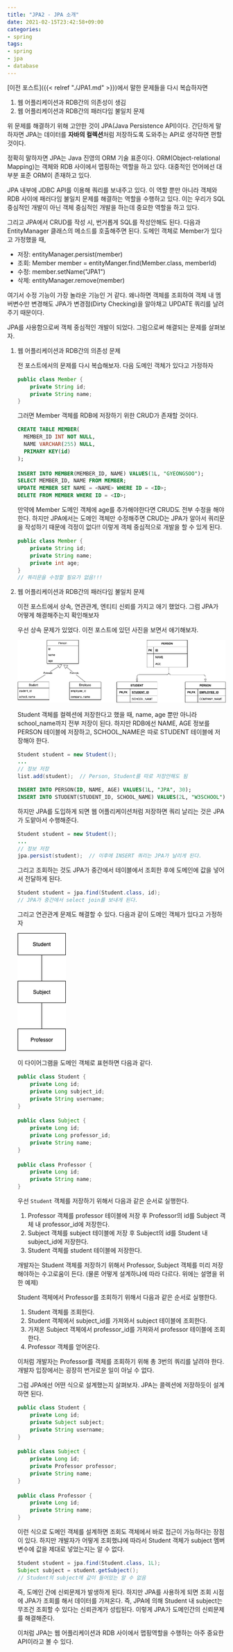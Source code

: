 ```yaml
---
title: "JPA2 - JPA 소개"
date: 2021-02-15T23:42:58+09:00
categories:
- spring
tags:
- spring
- jpa
- database
---
```


[이전 포스트]({{< relref "./JPA1.md" >}})에서 말한 문제들을 다시 복습하자면

1. 웹 어플리케이션과 RDB간의 의존성이 생김
2. 웹 어플리케이션과 RDB간의 패러다임 불일치 문제

위 문제를 해결하기 위해 고안한 것이 JPA(Java Persistence API)이다. 간단하게 말하자면 JPA는 데이터를 **자바의 컬렉션**처럼 저장하도록 도와주는 API로 생각하면 편할 것이다.

정확히 말하자면 JPA는 Java 진영의 ORM 기술 표준이다. ORM(Object-relational Mapping)는 객체와 RDB 사이에서 맵핑하는 역할을 하고 있다. 대중적인 언어에선 대부분 표준 ORM이 존재하고 있다.

JPA 내부에 JDBC API를 이용해 쿼리를 보내주고 있다. 이 역할 뿐만 아니라 객체와 RDB 사이에 패러다임 불일치 문제를 해결하는 역할을 수행하고 있다. 이는 우리가 SQL 중심적인 개발이 아닌 객체 중심적인 개발을 하는데 중요한 역할을 하고 있다.

그리고 JPA에서 CRUD를 작성 시, 번거롭게 SQL를 작성안해도 된다. 다음과 EntityManager 클래스의 메소드를 호출해주면 된다. 도메인 객체로 Member가 있다고 가정했을 때,

- 저장: entityManager.persist(member)
- 조회: Member member = entityManger.find(Member.class, memberId)
- 수정: member.setName("JPA1")
- 삭제: entityManager.remove(member)

여기서 수정 기능이 가장 놀라운 기능인 거 같다. 왜나하면 객체를 조회하여 객체 내 멤버변수만 변경해도 JPA가 변경점(Dirty Checking)을 알아채고 UPDATE 쿼리를 날려주기 때문이다.

JPA를 사용함으로써 객체 중심적인 개발이 되었다. 그럼으로써 해결되는 문제를 살펴보자.

1. 웹 어플리케이션과 RDB간의 의존성 문제

    전 포스트에서의 문제를 다시 복습해보자. 다음 도메인 객체가 있다고 가정하자

    ```java
    public class Member {
    	private String id;
    	private String name;
    }
    ```

    그러면 Member 객체를 RDB에 저장하기 위한 CRUD가 존재할 것이다.

    ```sql
    CREATE TABLE MEMBER(
      MEMBER_ID INT NOT NULL,
      NAME VARCHAR(255) NULL,
      PRIMARY KEY(id)
    );

    INSERT INTO MEMBER(MEMBER_ID, NAME) VALUES(1L, "GYEONGSOO");
    SELECT MEMBER_ID, NAME FROM MEMBER;
    UPDATE MEMBER SET NAME = <NAME> WHERE ID = <ID>;
    DELETE FROM MEMBER WHERE ID = <ID>;
    ```

    만약에 Member 도메인 객체에 age를 추가해야한다면 CRUD도 전부 수정을 해야한다. 하지만 JPA에서는 도메인 객체만 수정해주면 CRUD는 JPA가 알아서 쿼리문을 작성하기 때문에 걱정이 없다!! 이렇게 객체 중심적으로 개발을 할 수 있게 된다.

    ```java
    public class Member {
    	private String id;
    	private String name;
    	private int age;
    }
    // 쿼리문을 수정할 필요가 없음!!!
    ```

2. 웹 어플리케이션과 RDB간의 패러다임 불일치 문제

    이전 포스트에서 상속, 연관관계, 엔티티 신뢰를 가지고 애기 했었다. 그럼 JPA가 어떻게 해결해주는지 확인해보자

    우선 상속 문제가 있었다. 이전 포스트에 있던 사진을 보면서 애기해보자.

    ![](/images/JPA1.png)

    Student 객체를 컬렉션에 저장한다고 했을 때, name, age 뿐만 아니라 school_name까지 전부 저장이 된다. 하지만 RDB에선 NAME, AGE 정보를 PERSON 테이블에 저장하고, SCHOOL_NAME은 따로 STUDENT 테이블에 저장해야 한다.

    ```java
    Student student = new Student();
    ...
    // 정보 저장
    list.add(student);  // Person, Student를 따로 저장안해도 됨
    ```

    ```sql
    INSERT INTO PERSON(ID, NAME, AGE) VALUES(1L, "JPA", 30);
    INSERT INTO STUDENT(STUDENT_ID, SCHOOL_NAME) VALUES(2L, "W3SCHOOL");
    ```

    하지만 JPA를 도입하게 되면 웹 어플리케이션처럼 저장하면 쿼리 날리는 것은 JPA가 도맡아서 수행해준다.

    ```java
    Student student = new Student();
    ...
    // 정보 저장
    jpa.persist(student);  // 이후에 INSERT 쿼리는 JPA가 날리게 된다.
    ```

    그리고 조회하는 것도 JPA가 중간에서 테이블에서 조회한 후에 도메인에 값을 넣어서 전달하게 된다.

    ```java
    Student student = jpa.find(Student.class, id);
    // JPA가 중간에서 select join를 보내게 된다.
    ```
    그리고 연관관계 문제도 해결할 수 있다. 다음과 같이 도메인 객체가 있다고 가정하자

    ![](/images/JPA4.png)

    이 다이어그램을 도메인 객체로 표현하면 다음과 같다.

    ```java
    public class Student {
    	private Long id;
    	private Long subject_id;
    	private String username;
    }

    public class Subject {
    	private Long id;
    	private Long professor_id;
    	private String name;
    }

    public class Professor {
    	private Long id;
    	private String name;
    }
    ```

    우선 `Student` 객체를 저장하기 위해서 다음과 같은 순서로 실행한다.

    1. Professor 객체를 professor 테이블에 저장 후 Professor의 id를 Subject 객체 내 professor_id에 저장한다.
    2. Subject 객체를 subject 테이블에 저장 후 Subject의 id를 Student 내 subject_id에 저장한다.
    3. Student 객체를 student 테이블에 저장한다.

    개발자는 Student 객체를 저장하기 위해서 Professor, Subject 객체를 미리 저장해야하는 수고로움이 든다. (물론 어떻게 설계하냐에 따라 다르다. 위에는 설명을 위한 예제)

    Student 객체에서 Professor를 조회하기 위해서 다음과 같은 순서로 실행한다.

    1. Student 객체를 조회한다.
    2. Student 객체에서 subject_id를 가져와서 subject 테이블에 조회한다.
    3. 가져온 Subject 객체에서 professor_id를 가져와서 professor 테이블에 조회한다.
    4. Professor 객체를 얻어온다.

    이처럼 개발자는 Professor를 객체를 조회하기 위해 총 3번의 쿼리를 날려야 한다. 개발자 입장에서는 굉장히 번거로운 일이 아닐 수 없다.

    그럼 JPA에선 어떤 식으로 설계했는지 살펴보자. JPA는 콜렉션에 저장하듯이 설계하면 된다.

    ```java
    public class Student {
    	private Long id;
    	private Subject subject;
    	private String username;
    }

    public class Subject {
    	private Long id;
    	private Professor professor;
    	private String name;
    }

    public class Professor {
    	private Long id;
    	private String name;
    }
    ```

    이런 식으로 도메인 객체를 설계하면 조회도 객체에서 바로 접근이 가능하다는 장점이 있다. 하지만 개발자가 어떻게 조회했냐에 따라서 Student 객체가 subject 멤버변수에 값을 제대로 넣었는지는 알 수 없다.

    ```java
    Student student = jpa.find(Student.class, 1L);
    Subject subject = student.getSubject();
    // Student의 subject에 값이 들어있는 알 수 없음
    ```

    즉, 도메인 간에 신뢰문제가 발생하게 된다. 하지만 JPA를 사용하게 되면 조회 시점에 JPA가 조회를 해서 데이터를 가져온다. 즉, JPA에 의해 Student 내 subject는 무조건 조회할 수 있다는 신뢰관계가 성립된다. 이렇게 JPA가 도메인간의 신뢰문제를 해결해준다.

    이처럼 JPA는 웹 어플리케이션과 RDB 사이에서 맵핑역할을 수행하는 아주 중요한 API이라고 볼 수 있다.
